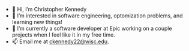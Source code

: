 - 👋 Hi, I’m Christopher Kennedy
- 👀 I’m interested in software engineering, optomization problems, and learning new things!
- 🌱 I’m currently a software developer at Epic working on a couple projects when I feel like it in my free time.
- 📫 Email me at ckennedy22@wisc.edu.
